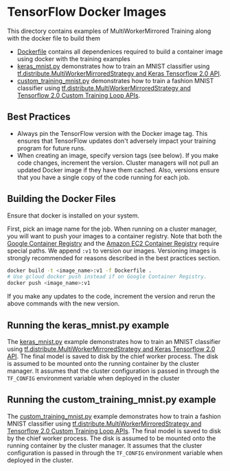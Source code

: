 # TensorFlow Docker Images

This directory contains examples of MultiWorkerMirrored Training along with the docker file to build them

- [Dockerfile](Dockerfile) contains all dependenices required to build a container image using docker with the training examples
- [keras_mnist.py](mnist.py) demonstrates how to train an MNIST classifier using
  [tf.distribute.MultiWorkerMirroredStrategy and Keras Tensorflow 2.0 API](https://www.tensorflow.org/tutorials/distribute/multi_worker_with_keras).
- [custom_training_mnist.py](mnist.py) demonstrates how to train a fashion MNIST classifier using
  [tf.distribute.MultiWorkerMirroredStrategy and Tensorflow 2.0 Custom Training Loop APIs](https://www.tensorflow.org/tutorials/distribute/custom_training).

## Best Practices

- Always pin the TensorFlow version with the Docker image tag. This ensures that
  TensorFlow updates don't adversely impact your training program for future
  runs.
- When creating an image, specify version tags (see below). If you make code
  changes, increment the version. Cluster managers will not pull an updated
  Docker image if they have them cached. Also, versions ensure that you have
  a single copy of the code running for each job.

## Building the Docker Files

Ensure that docker is installed on your system.

First, pick an image name for the job. When running on a cluster manager, you
will want to push your images to a container registry. Note that both the
[Google Container Registry](https://cloud.google.com/container-registry/)
and the [Amazon EC2 Container Registry](https://aws.amazon.com/ecr/) require
special paths. We append `:v1` to version our images. Versioning images is
strongly recommended for reasons described in the best practices section.

```sh
docker build -t <image_name>:v1 -f Dockerfile .
# Use gcloud docker push instead if on Google Container Registry.
docker push <image_name>:v1
```

If you make any updates to the code, increment the version and rerun the above
commands with the new version.

## Running the keras_mnist.py example

The [keras_mnist.py](keras_mnist.py) example demonstrates how to train an MNIST classifier using
[tf.distribute.MultiWorkerMirroredStrategy and Keras Tensorflow 2.0 API](https://www.tensorflow.org/tutorials/distribute/multi_worker_with_keras).
The final model is saved to disk by the chief worker process. The disk is assumed to be mounted onto the running container by the cluster manager.
It assumes that the cluster configuration is passed in through the `TF_CONFIG` environment variable when deployed in the cluster

## Running the custom_training_mnist.py example

The [custom_training_mnist.py](mnist.py) example demonstrates how to train a fashion MNIST classifier using
[tf.distribute.MultiWorkerMirroredStrategy and Tensorflow 2.0 Custom Training Loop APIs](https://www.tensorflow.org/tutorials/distribute/custom_training).
The final model is saved to disk by the chief worker process. The disk is assumed to be mounted onto the running container by the cluster manager.
It assumes that the cluster configuration is passed in through the `TF_CONFIG` environment variable when deployed in the cluster.
